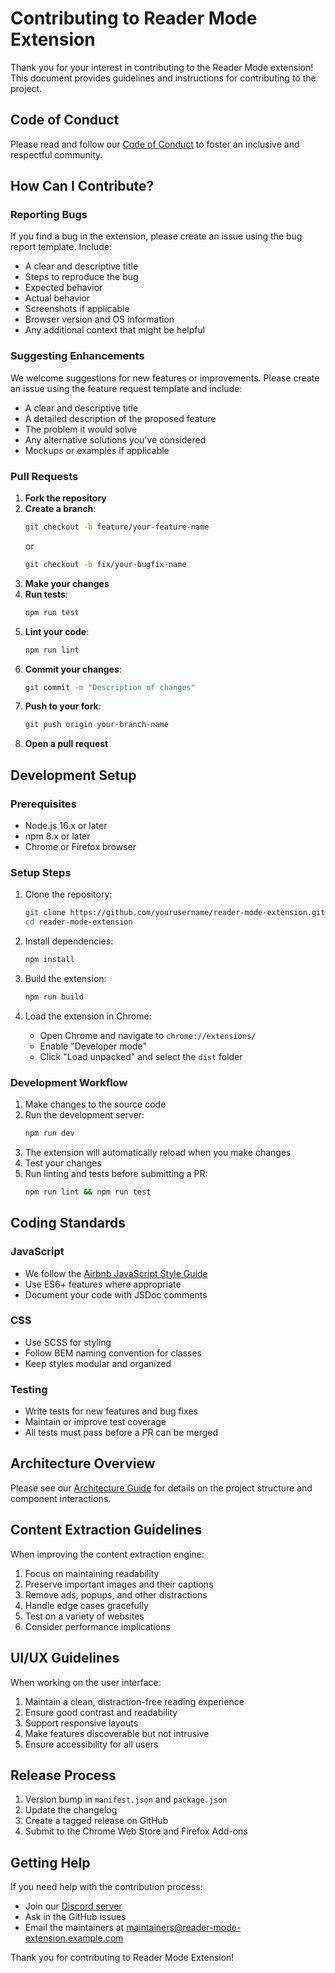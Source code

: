 # Contributing to Reader Mode Extension

Thank you for your interest in contributing to the Reader Mode extension! This document provides guidelines and instructions for contributing to the project.

## Code of Conduct

Please read and follow our [Code of Conduct](CODE_OF_CONDUCT.md) to foster an inclusive and respectful community.

## How Can I Contribute?

### Reporting Bugs

If you find a bug in the extension, please create an issue using the bug report template. Include:

- A clear and descriptive title
- Steps to reproduce the bug
- Expected behavior
- Actual behavior
- Screenshots if applicable
- Browser version and OS information
- Any additional context that might be helpful

### Suggesting Enhancements

We welcome suggestions for new features or improvements. Please create an issue using the feature request template and include:

- A clear and descriptive title
- A detailed description of the proposed feature
- The problem it would solve
- Any alternative solutions you've considered
- Mockups or examples if applicable

### Pull Requests

1. **Fork the repository**
2. **Create a branch**:
   ```bash
   git checkout -b feature/your-feature-name
   ```
   or
   ```bash
   git checkout -b fix/your-bugfix-name
   ```
3. **Make your changes**
4. **Run tests**:
   ```bash
   npm run test
   ```
5. **Lint your code**:
   ```bash
   npm run lint
   ```
6. **Commit your changes**:
   ```bash
   git commit -m "Description of changes"
   ```
7. **Push to your fork**:
   ```bash
   git push origin your-branch-name
   ```
8. **Open a pull request**

## Development Setup

### Prerequisites

- Node.js 16.x or later
- npm 8.x or later
- Chrome or Firefox browser

### Setup Steps

1. Clone the repository:
   ```bash
   git clone https://github.com/yourusername/reader-mode-extension.git
   cd reader-mode-extension
   ```

2. Install dependencies:
   ```bash
   npm install
   ```

3. Build the extension:
   ```bash
   npm run build
   ```

4. Load the extension in Chrome:
    - Open Chrome and navigate to `chrome://extensions/`
    - Enable "Developer mode"
    - Click "Load unpacked" and select the `dist` folder

### Development Workflow

1. Make changes to the source code
2. Run the development server:
   ```bash
   npm run dev
   ```
3. The extension will automatically reload when you make changes
4. Test your changes
5. Run linting and tests before submitting a PR:
   ```bash
   npm run lint && npm run test
   ```

## Coding Standards

### JavaScript

- We follow the [Airbnb JavaScript Style Guide](https://github.com/airbnb/javascript)
- Use ES6+ features where appropriate
- Document your code with JSDoc comments

### CSS

- Use SCSS for styling
- Follow BEM naming convention for classes
- Keep styles modular and organized

### Testing

- Write tests for new features and bug fixes
- Maintain or improve test coverage
- All tests must pass before a PR can be merged

## Architecture Overview

Please see our [Architecture Guide](./ARCHITECTURE.md) for details on the project structure and component interactions.

## Content Extraction Guidelines

When improving the content extraction engine:

1. Focus on maintaining readability
2. Preserve important images and their captions
3. Remove ads, popups, and other distractions
4. Handle edge cases gracefully
5. Test on a variety of websites
6. Consider performance implications

## UI/UX Guidelines

When working on the user interface:

1. Maintain a clean, distraction-free reading experience
2. Ensure good contrast and readability
3. Support responsive layouts
4. Make features discoverable but not intrusive
5. Ensure accessibility for all users

## Release Process

1. Version bump in `manifest.json` and `package.json`
2. Update the changelog
3. Create a tagged release on GitHub
4. Submit to the Chrome Web Store and Firefox Add-ons

## Getting Help

If you need help with the contribution process:

- Join our [Discord server](https://discord.gg/example-server)
- Ask in the GitHub issues
- Email the maintainers at maintainers@reader-mode-extension.example.com

Thank you for contributing to Reader Mode Extension!